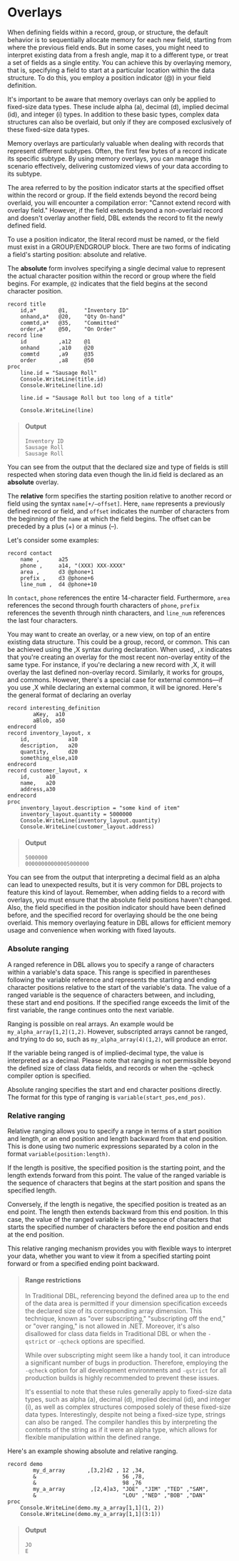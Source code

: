 # Overlays

When defining fields within a record, group, or structure, the default behavior is to sequentially allocate memory for each new field, starting from where the previous field ends. But in some cases, you might need to interpret existing data from a fresh angle, map it to a different type, or treat a set of fields as a single entity. You can achieve this by overlaying memory, that is, specifying a field to start at a particular location within the data structure. To do this, you employ a position indicator (@) in your field definition.

It's important to be aware that memory overlays can only be applied to fixed-size data types. These include alpha (a), decimal (d), implied decimal (id), and integer (i) types. In addition to these basic types, complex data structures can also be overlaid, but only if they are composed exclusively of these fixed-size data types.

Memory overlays are particularly valuable when dealing with records that represent different subtypes. Often, the first few bytes of a record indicate its specific subtype. By using memory overlays, you can manage this scenario effectively, delivering customized views of your data according to its subtype.

The area referred to by the position indicator starts at the specified offset within the record or group. If the field extends beyond the record being overlaid, you will encounter a compilation error: "Cannot extend record with overlay field." However, if the field extends beyond a non-overlaid record and doesn't overlay another field, DBL extends the record to fit the newly defined field.

To use a position indicator, the literal record must be named, or the field must exist in a GROUP/ENDGROUP block. There are two forms of indicating a field's starting position: absolute and relative.

The **absolute** form involves specifying a single decimal value to represent the actual character position within the record or group where the field begins. For example, `@2` indicates that the field begins at the second character position.

```dbl
record title
    id,a*       @1,     "Inventory ID"
    onhand,a*   @20,    "Qty On-hand"
    commtd,a*   @35,    "Committed"
    order,a*    @50,    "On Order"
record line
    id          ,a12    @1
    onhand      ,a10    @20
    commtd      ,a9     @35
    order       ,a8     @50
proc
    line.id = "Sausage Roll"
    Console.WriteLine(title.id)
    Console.WriteLine(line.id)

    line.id = "Sausage Roll but too long of a title"

    Console.WriteLine(line)
```

> #### Output
> ```
> Inventory ID
> Sausage Roll
> Sausage Roll
> ```

You can see from the output that the declared size and type of fields is still respected when storing data even though the lin.id field is declared as an **absolute** overlay.

The **relative** form specifies the starting position relative to another record or field using the syntax `name[+/–offset]`. Here, `name` represents a previously defined record or field, and `offset` indicates the number of characters from the beginning of the `name` at which the field begins. The offset can be preceded by a plus (+) or a minus (–).

Let's consider some examples:

```dbl
record contact
    name ,      a25
    phone ,     a14, "(XXX) XXX-XXXX"
    area ,      d3 @phone+1
    prefix ,    d3 @phone+6
    line_num ,  d4 @phone+10
```

In `contact`, `phone` references the entire 14-character field. Furthermore, `area` references the second through fourth characters of `phone`, `prefix` references the seventh through ninth characters, and `line_num` references the last four characters.

You may want to create an overlay, or a new view, on top of an entire existing data structure. This could be a group, record, or common. This can be achieved using the ,X syntax during declaration. When used, `,X` indicates that you're creating an overlay for the most recent non-overlay entity of the same type. For instance, if you're declaring a new record with ,X, it will overlay the last defined non-overlay record. Similarly, it works for  groups, and commons. However, there's a special case for external commons—if you use ,X while declaring an external common, it will be ignored. Here's the general format of declaring an overlay

```dbl
record interesting_definition
        aKey,  a10
        aBlob, a50
endrecord
record inventory_layout, x
    id,            a10
    description,   a20
    quantity,      d20
    something_else,a10
endrecord
record customer_layout, x
    id,     a10
    name,   a20
    address,a30
endrecord
proc
    inventory_layout.description = "some kind of item"
    inventory_layout.quantity = 5000000
    Console.WriteLine(inventory_layout.quantity)
    Console.WriteLine(customer_layout.address)
```

> #### Output
> ```
> 5000000
> 00000000000005000000
> ```

You can see from the output that interpreting a decimal field as an alpha can lead to unexpected results, but it is very common for DBL projects to feature this kind of layout. Remember, when adding fields to a record with overlays, you must ensure that the absolute field positions haven't changed. Also, the field specified in the position indicator should have been defined before, and the specified record for overlaying should be the one being overlaid. This memory overlaying feature in DBL allows for efficient memory usage and convenience when working with fixed layouts.


### Absolute ranging
A ranged reference in DBL allows you to specify a range of characters within a variable's data space. This range is specified in parentheses following the variable reference and represents the starting and ending character positions relative to the start of the variable's data. The value of a ranged variable is the sequence of characters between, and including, these start and end positions. If the specified range exceeds the limit of the first variable, the range continues onto the next variable.

Ranging is possible on real arrays. An example would be `my_alpha_array[1,2](1,2)`. However, subscripted arrays cannot be ranged, and trying to do so, such as `my_alpha_array(4)(1,2)`, will produce an error.

If the variable being ranged is of implied-decimal type, the value is interpreted as a decimal. Please note that ranging is not permissible beyond the defined size of class data fields, and records or when the -qcheck compiler option is specified.

Absolute ranging specifies the start and end character positions directly. The format for this type of ranging is `variable(start_pos,end_pos)`. 

### Relative ranging

Relative ranging allows you to specify a range in terms of a start position and length, or an end position and length backward from that end position. This is done using two numeric expressions separated by a colon in the format `variable(position:length)`.

If the length is positive, the specified position is the starting point, and the length extends forward from this point. The value of the ranged variable is the sequence of characters that begins at the start position and spans the specified length.

Conversely, if the length is negative, the specified position is treated as an end point. The length then extends backward from this end position. In this case, the value of the ranged variable is the sequence of characters that starts the specified number of characters before the end position and ends at the end position.

This relative ranging mechanism provides you with flexible ways to interpret your data, whether you want to view it from a specified starting point forward or from a specified ending point backward.

> #### Range restrictions
> In Traditional DBL, referencing beyond the defined area up to the end of the data area is permitted if your dimension specification exceeds the declared size of its corresponding array dimension. This technique, known as "over subscripting," "subscripting off the end," or "over ranging," is not allowed in .NET. Moreover, it's also disallowed for class data fields in Traditional DBL or when the `-qstrict` or `-qcheck` options are specified.
> 
> While over subscripting might seem like a handy tool, it can introduce a significant number of bugs in production. Therefore, employing the `-qcheck` option for all development environments and `-qstrict` for all production builds is highly recommended to prevent these issues.
> 
> It's essential to note that these rules generally apply to fixed-size data types, such as alpha (a), decimal (d), implied decimal (id), and integer (i), as well as complex structures composed solely of these fixed-size data types. Interestingly, despite not being a fixed-size type, strings can also be ranged. The compiler handles this by interpreting the contents of the string as if it were an alpha type, which allows for flexible manipulation within the defined range.

Here's an example showing absolute and relative ranging.

```dbl
record demo
        my_d_array       ,[3,2]d2 , 12 ,34,
        &                           56 ,78,
        &                           98 ,76
        my_a_array        ,[2,4]a3, "JOE" ,"JIM" ,"TED" ,"SAM",
        &                           "LOU" ,"NED" ,"BOB" ,"DAN"
proc
    Console.WriteLine(demo.my_a_array[1,1](1, 2))
    Console.WriteLine(demo.my_a_array[1,1](3:1))
```

> #### Output
> ```
> JO
> E
> ```


